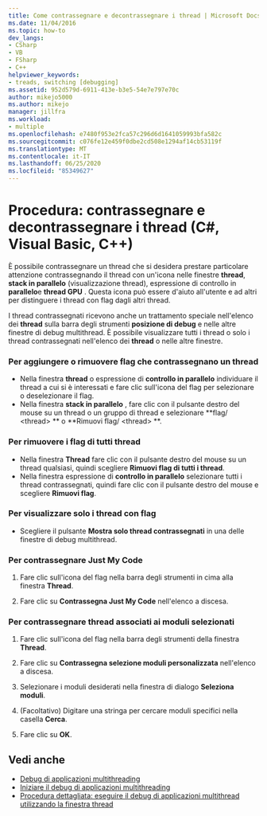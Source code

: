 ```yaml
---
title: Come contrassegnare e decontrassegnare i thread | Microsoft Docs
ms.date: 11/04/2016
ms.topic: how-to
dev_langs:
- CSharp
- VB
- FSharp
- C++
helpviewer_keywords:
- treads, switching [debugging]
ms.assetid: 952d579d-6911-413e-b3e5-54e7e797e70c
author: mikejo5000
ms.author: mikejo
manager: jillfra
ms.workload:
- multiple
ms.openlocfilehash: e7480f953e2fca57c296d6d1641059993bfa582c
ms.sourcegitcommit: c076fe12e459f0dbe2cd508e1294af14cb53119f
ms.translationtype: MT
ms.contentlocale: it-IT
ms.lasthandoff: 06/25/2020
ms.locfileid: "85349627"
---
```

# <a name="how-to-flag-and-unflag-threads-c-visual-basic-c"></a>Procedura: contrassegnare e decontrassegnare i thread (C#, Visual Basic, C++)

È possibile contrassegnare un thread che si desidera prestare particolare attenzione contrassegnando il thread con un'icona nelle finestre **thread**, **stack in parallelo** (visualizzazione thread), espressione di controllo in **parallelo**e **thread GPU** . Questa icona può essere d'aiuto all'utente e ad altri per distinguere i thread con flag dagli altri thread.

I thread contrassegnati ricevono anche un trattamento speciale nell'elenco dei **thread** sulla barra degli strumenti **posizione di debug** e nelle altre finestre di debug multithread. È possibile visualizzare tutti i thread o solo i thread contrassegnati nell'elenco dei **thread** o nelle altre finestre.

### <a name="to-flag-or-unflag-a-thread"></a>Per aggiungere o rimuovere flag che contrassegnano un thread

- Nella finestra **thread** o espressione di **controllo in parallelo** individuare il thread a cui si è interessati e fare clic sull'icona del flag per selezionare o deselezionare il flag.
- Nella finestra **stack in parallelo** , fare clic con il pulsante destro del mouse su un thread o un gruppo di thread e selezionare **flag/ \<thread> ** o **Rimuovi flag/ \<thread> **.

### <a name="to-unflag-all-threads"></a>Per rimuovere i flag di tutti thread

- Nella finestra **Thread** fare clic con il pulsante destro del mouse su un thread qualsiasi, quindi scegliere **Rimuovi flag di tutti i thread**.
- Nella finestra espressione di **controllo in parallelo** selezionare tutti i thread contrassegnati, quindi fare clic con il pulsante destro del mouse e scegliere **Rimuovi flag**.

### <a name="to-display-only-flagged-threads"></a>Per visualizzare solo i thread con flag

- Scegliere il pulsante **Mostra solo thread contrassegnati** in una delle finestre di debug multithread.

### <a name="to-flag-just-my-code"></a>Per contrassegnare Just My Code

1. Fare clic sull'icona del flag nella barra degli strumenti in cima alla finestra **Thread**.

2. Fare clic su **Contrassegna Just My Code** nell'elenco a discesa.

### <a name="to-flag-threads-that-are-associated-with-selected-modules"></a>Per contrassegnare thread associati ai moduli selezionati

1. Fare clic sull'icona del flag nella barra degli strumenti della finestra **Thread**.

2. Fare clic su **Contrassegna selezione moduli personalizzata** nell'elenco a discesa.

3. Selezionare i moduli desiderati nella finestra di dialogo **Seleziona moduli**.

4. (Facoltativo) Digitare una stringa per cercare moduli specifici nella casella **Cerca**.

5. Fare clic su **OK**.

## <a name="see-also"></a>Vedi anche
- [Debug di applicazioni multithreading](../debugger/debug-multithreaded-applications-in-visual-studio.md)
- [Iniziare il debug di applicazioni multithreading](../debugger/get-started-debugging-multithreaded-apps.md)
- [Procedura dettagliata: eseguire il debug di applicazioni multithread utilizzando la finestra thread](../debugger/how-to-use-the-threads-window.md)